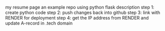 my resume page
an example repo using python flask 
description 
step 1: create python code
step 2: push changes back into github
step 3: link with RENDER for deployment
step 4: get the IP address from RENDER and update A-record in .tech domain

